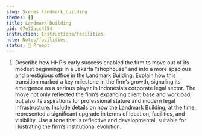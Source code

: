 ```yaml
---
slug: Scenes:landmark_building
themes: []
title: Landmark Building
uid: 67e72acc4f54
instruction: Instructions/facilities
note: Notes/facilities
status: 💬 Prompt
---
```

1. Describe how HHP’s early success enabled the firm to move out of its modest beginnings in a Jakarta “shophouse” and into a more spacious and prestigious office in the Landmark Building. Explain how this transition marked a key milestone in the firm’s growth, signaling its emergence as a serious player in Indonesia’s corporate legal sector. The move not only reflected the firm’s expanding client base and workload, but also its aspirations for professional stature and modern legal infrastructure. Include details on how the Landmark Building, at the time, represented a significant upgrade in terms of location, facilities, and visibility. Use a tone that is reflective and developmental, suitable for illustrating the firm’s institutional evolution.
